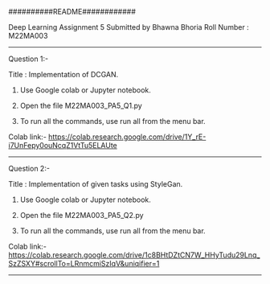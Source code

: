 ##########README############

Deep Learning Assignment 5
Submitted by Bhawna Bhoria
Roll Number : M22MA003

**********************************************************************************************************

Question 1:-

Title : Implementation of DCGAN.

1. Use Google colab or Jupyter notebook.

2. Open the file M22MA003_PA5_Q1.py

3. To run all the commands, use run all from the menu bar.

Colab link:- https://colab.research.google.com/drive/1Y_rE-i7UnFepy0ouNcqZ1VtTu5ELAUte


**********************************************************************************************************

Question 2:-

Title : Implementation of given tasks using StyleGan.

1. Use Google colab or Jupyter notebook.

2. Open the file M22MA003_PA5_Q2.py

3. To run all the commands, use run all from the menu bar.


Colab link:- https://colab.research.google.com/drive/1c8BHtDZtCN7W_HHyTudu29Lnq_SzZSXY#scrollTo=LRnmcmiSzIqV&uniqifier=1


**********************************************************************************************************